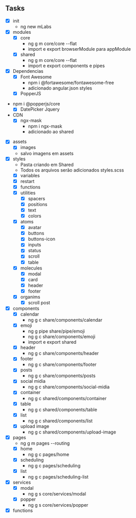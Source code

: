 ## Tasks

- [x] init
  - ng new mLabs
- [x] modules
  - [x] core
    - ng g m core/core --flat
    -  import e export browserModule para appModule
  - [x] shared
    - ng g m core/core --flat
    -  import e export components e pipes 
- [x] Dependencias
  - [x] Font Awesome
    - npm i @fortawesome/fontawesome-free
    -  adicionado angular.json styles 
  - [x] PopperJS
- npm i @popperjs/core
  - [x] DatePicker Jquery
- CDN 
  - [x] ngx-mask
    - npm i ngx-mask
    -  adicionado ao shared
- [x] assets
    - [x] images
    - salvo imagens em assets
- [x] styles
  - Pasta criando em Shared
  - Todos os arquivos serão adicionados styles.scss
  - [x] variables
  - [x] restart
  - [x] functions
  - [x] utilities
    - [x] spacers
    - [x] positions
    - [x] text
    - [x] colors
  - [x] atoms
    - [x] avatar
    - [x] buttons
    - [x] buttons-icon
    - [x] inputs
    - [x] status
    - [x] scroll
    - [x] table
  - [x] molecules
    - [x] modal
    - [x] card
    - [x] header
    - [x] footer
  - [x] organims
    - [x] scroll post
- [x] components
  - [x] calendar
    - ng g c share/components/calendar
  - [x] emoji
    - ng g pipe share/pipe/emoji
    - ng g c share/components/emoji
    - import e export shared
  - [x] header
    - ng g c share/components/header
  - [x] footer
    - ng g c share/components/footer
  - [x] posts
    - ng g c share/components/posts
  - [x] social midia
    - ng g c share/components/social-midia
  - [x] container
    - ng g c shared/components/container
  - [x] table
    - ng g c shared/components/table
  - [x] list
    - ng g c shared/components/list
  - [x] upload image
    - ng g c shared/components/upload-image
- [x] pages
    - ng g m pages --routing
  - [x] home
    - ng g c pages/home
  - [x] scheduling
    - ng g c pages/scheduling
  - [x] list
    - ng g c pages/scheduling-list
- [x] services
  - [x] modal
    - ng g s core/services/modal
  - [x] popper
    - ng g s core/services/popper
- [x] functions
